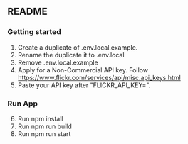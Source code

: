 ## README

### Getting started

1. Create a duplicate of .env.local.example. 
2. Rename the duplicate it to .env.local
3. Remove .env.local.example
4. Apply for a Non-Commercial API key. Follow https://www.flickr.com/services/api/misc.api_keys.html
5. Paste your API key after "FLICKR_API_KEY=".

### Run App

6. Run npm install
7. Run npm run build
8. Run npm run start

